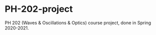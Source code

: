# PH-202-project
PH 202 (Waves &amp; Oscillations &amp; Optics) course project, done in Spring 2020-2021.
